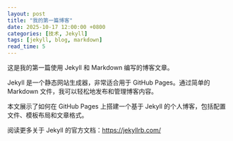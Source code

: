 ```yaml
---
layout: post
title: "我的第一篇博客"
date: 2025-10-17 12:00:00 +0800
categories: [技术, Jekyll]
tags: [jekyll, blog, markdown]
read_time: 5
---
```


这是我的第一篇使用 Jekyll 和 Markdown 编写的博客文章。

Jekyll 是一个静态网站生成器，非常适合用于 GitHub Pages。通过简单的 Markdown 文件，我可以轻松地发布和管理博客内容。

本文展示了如何在 GitHub Pages 上搭建一个基于 Jekyll 的个人博客，包括配置文件、模板布局和文章格式。

阅读更多关于 Jekyll 的官方文档：https://jekyllrb.com/
